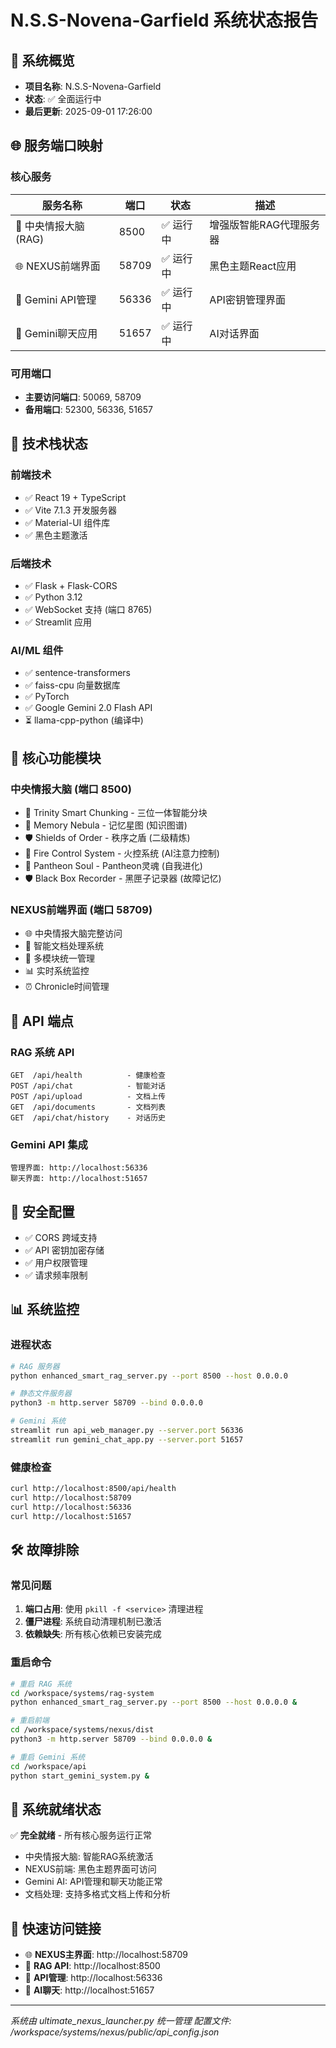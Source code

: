 # N.S.S-Novena-Garfield 系统状态报告

## 🎯 系统概览
- **项目名称**: N.S.S-Novena-Garfield
- **状态**: ✅ 全面运行中
- **最后更新**: 2025-09-01 17:26:00

## 🌐 服务端口映射

### 核心服务
| 服务名称 | 端口 | 状态 | 描述 |
|---------|------|------|------|
| 🧠 中央情报大脑 (RAG) | 8500 | ✅ 运行中 | 增强版智能RAG代理服务器 |
| 🌐 NEXUS前端界面 | 58709 | ✅ 运行中 | 黑色主题React应用 |
| 🔐 Gemini API管理 | 56336 | ✅ 运行中 | API密钥管理界面 |
| 🤖 Gemini聊天应用 | 51657 | ✅ 运行中 | AI对话界面 |

### 可用端口
- **主要访问端口**: 50069, 58709
- **备用端口**: 52300, 56336, 51657

## 🔧 技术栈状态

### 前端技术
- ✅ React 19 + TypeScript
- ✅ Vite 7.1.3 开发服务器
- ✅ Material-UI 组件库
- ✅ 黑色主题激活

### 后端技术
- ✅ Flask + Flask-CORS
- ✅ Python 3.12
- ✅ WebSocket 支持 (端口 8765)
- ✅ Streamlit 应用

### AI/ML 组件
- ✅ sentence-transformers
- ✅ faiss-cpu 向量数据库
- ✅ PyTorch
- ✅ Google Gemini 2.0 Flash API
- ⏳ llama-cpp-python (编译中)

## 🚀 核心功能模块

### 中央情报大脑 (端口 8500)
- 🔺 Trinity Smart Chunking - 三位一体智能分块
- 🌌 Memory Nebula - 记忆星图 (知识图谱)
- 🛡️ Shields of Order - 秩序之盾 (二级精炼)
- 🎯 Fire Control System - 火控系统 (AI注意力控制)
- 🌟 Pantheon Soul - Pantheon灵魂 (自我进化)
- 🛡️ Black Box Recorder - 黑匣子记录器 (故障记忆)

### NEXUS前端界面 (端口 58709)
- 🌐 中央情报大脑完整访问
- 📄 智能文档处理系统
- 🔧 多模块统一管理
- 📊 实时系统监控
- ⏰ Chronicle时间管理

## 📡 API 端点

### RAG 系统 API
```
GET  /api/health          - 健康检查
POST /api/chat            - 智能对话
POST /api/upload          - 文档上传
GET  /api/documents       - 文档列表
GET  /api/chat/history    - 对话历史
```

### Gemini API 集成
```
管理界面: http://localhost:56336
聊天界面: http://localhost:51657
```

## 🔐 安全配置
- ✅ CORS 跨域支持
- ✅ API 密钥加密存储
- ✅ 用户权限管理
- ✅ 请求频率限制

## 📊 系统监控

### 进程状态
```bash
# RAG 服务器
python enhanced_smart_rag_server.py --port 8500 --host 0.0.0.0

# 静态文件服务器
python3 -m http.server 58709 --bind 0.0.0.0

# Gemini 系统
streamlit run api_web_manager.py --server.port 56336
streamlit run gemini_chat_app.py --server.port 51657
```

### 健康检查
```bash
curl http://localhost:8500/api/health
curl http://localhost:58709
curl http://localhost:56336
curl http://localhost:51657
```

## 🛠️ 故障排除

### 常见问题
1. **端口占用**: 使用 `pkill -f <service>` 清理进程
2. **僵尸进程**: 系统自动清理机制已激活
3. **依赖缺失**: 所有核心依赖已安装完成

### 重启命令
```bash
# 重启 RAG 系统
cd /workspace/systems/rag-system
python enhanced_smart_rag_server.py --port 8500 --host 0.0.0.0 &

# 重启前端
cd /workspace/systems/nexus/dist
python3 -m http.server 58709 --bind 0.0.0.0 &

# 重启 Gemini 系统
cd /workspace/api
python start_gemini_system.py &
```

## 🎉 系统就绪状态

✅ **完全就绪** - 所有核心服务运行正常
- 中央情报大脑: 智能RAG系统激活
- NEXUS前端: 黑色主题界面可访问
- Gemini AI: API管理和聊天功能正常
- 文档处理: 支持多格式文档上传和分析

## 🔗 快速访问链接

- 🌐 **NEXUS主界面**: http://localhost:58709
- 🧠 **RAG API**: http://localhost:8500
- 🔐 **API管理**: http://localhost:56336
- 🤖 **AI聊天**: http://localhost:51657

---
*系统由 ultimate_nexus_launcher.py 统一管理*
*配置文件: /workspace/systems/nexus/public/api_config.json*
